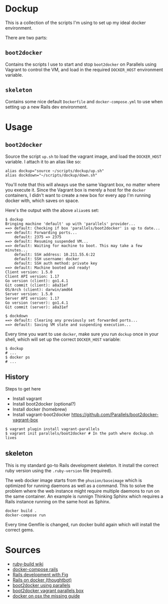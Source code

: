 # Dockup

This is a collection of the scripts I'm using to set up my ideal docker environment.

There are two parts:

## `boot2docker`

Contains the scripts I use to start and stop `boot2docker` on Parallels using Vagrant to control the VM, and load in the required `DOCKER_HOST` environment variable.

## `skeleton`

Contains some nice default `Dockerfile` and `docker-compose.yml` to use when setting up a new Rails dev environment.

# Usage

## `boot2docker`

Source the script `up.sh` to load the vagrant image, and load the `DOCKER_HOST` variable. I attach it to an alias like so:

```
alias dockup="source ~/scripts/dockup/up.sh"
alias dockdown="~/scripts/dockup/down.sh"
```

You'll note that this will always use the same Vagrant box, no matter where you execute it. Since the Vagrant box is merely a host for the `docker` containers, I didn't want to create a new box for every app I'm running docker with, which saves on space.

Here's the output with the above `alias`es set:

```
$ dockup
Bringing machine 'default' up with 'parallels' provider...
==> default: Checking if box 'parallels/boot2docker' is up to date...
==> default: Forwarding ports...
    default: 2375 => 2375
==> default: Resuming suspended VM...
==> default: Waiting for machine to boot. This may take a few minutes...
    default: SSH address: 10.211.55.6:22
    default: SSH username: docker
    default: SSH auth method: private key
==> default: Machine booted and ready!
Client version: 1.5.0
Client API version: 1.17
Go version (client): go1.4.1
Git commit (client): a8a31ef
OS/Arch (client): darwin/amd64
Server version: 1.5.0
Server API version: 1.17
Go version (server): go1.4.1
Git commit (server): a8a31ef
```

```
$ dockdown
==> default: Clearing any previously set forwarded ports...
==> default: Saving VM state and suspending execution...
```

Every time you want to use `docker`, make sure you run `dockup` once in your shell, which will set up the correct `DOCKER_HOST` variable:

```
$ dockup
# ...
$ docker ps
# ...
```

## History

Steps to get here

- Install vagrant
- Install boot2docker (optional?)
- Install docker (homebrew)
- Install vagrant-boot2docker https://github.com/Parallels/boot2docker-vagrant-box

```
$ vagrant plugin install vagrant-parallels
$ vagrant init parallels/boot2docker # In the path where dockup.sh lives
```

## skeleton

This is my standard go-to Rails development skeleton. It install the correct ruby version using the `.ruby-version` file (required).

The web docker image starts from the `phusion/baseimage` which is optimized for running daemons as well as a command. This to solve the problem where the web instance might require multiple daemons to run on the same container. An example is runnign Thinking Sphinx which requires a Rails instance running on the same host as Sphinx.


```
docker build .
docker-compose run
```

Every time Gemfile is changed, run docker build again which will install the correct gems.


# Sources

- [ruby-build wiki](https://github.com/sstephenson/ruby-build/wiki)
- [docker-compose rails](https://docs.docker.com/compose/rails/)
- [Rails development with Fig](http://www.whitesmith.co/blog/a-rails-development-environment-using-docker-through-fig/#choosingrubyversion)
- [Rails on docker (thoughtbot)](https://robots.thoughtbot.com/rails-on-docker)
- [boot2docker using parallels](http://standalonex.com/boot2docker-using-osx-parallel/)
- [boot2docker vagrant parallels box](https://github.com/Parallels/boot2docker-vagrant-box)
- [docker on osx the missing  guide](http://viget.com/extend/how-to-use-docker-on-os-x-the-missing-guide)